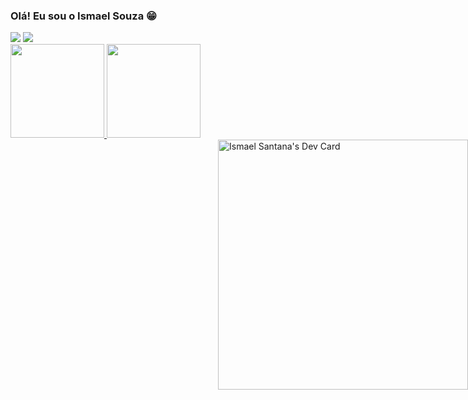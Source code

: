 ### Olá! Eu sou o Ismael Souza 😁

<div> 
  <a href = "mailto:souz4ismael@gmail.com"><img src="https://img.shields.io/badge/Gmail-D14836?style=for-the-badge&logo=gmail&logoColor=white" target="_blank"></a>
  <a href="https://www.linkedin.com/in/ismael3s/" target="_blank"><img src="https://img.shields.io/badge/-LinkedIn-%230077B5?style=for-the-badge&logo=linkedin&logoColor=white" target="_blank"></a> 
</div>

<div style="display: flex; align-items: top;">
  <a href="https://github.com/ismael3s">
  <img height="150em" src="https://github-readme-stats.vercel.app/api?username=ismael3s&show_icons=true&theme=dracula&include_all_commits=true&count_private=true"/>
  <img height="150em" src="https://github-readme-stats.vercel.app/api/top-langs/?username=ismael3s&layout=compact&langs_count=7&theme=dracula&count_private=true"/>
</div>
  

<div style="position: absolute; right: 0;">
 <a href="https://app.daily.dev/ismael3s"><img src="https://api.daily.dev/devcards/3b51a50bed6f4e3eab80c864398454b0.png?r=bk1" width="400" alt="Ismael Santana's Dev Card"/></a>


  

